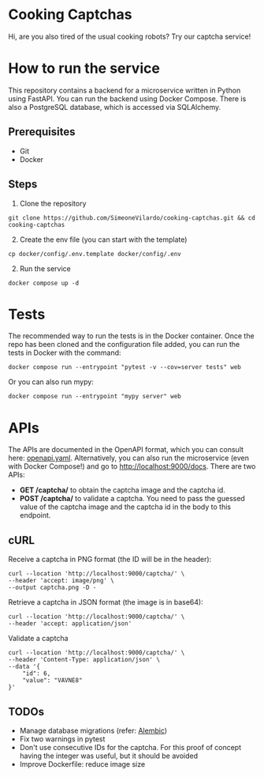 # Cooking Captchas

Hi, are you also tired of the usual cooking robots? Try our captcha service!

# How to run the service

This repository contains a backend for a microservice written in Python using FastAPI. You can run the backend using Docker Compose. There is also a PostgreSQL database, which is accessed via SQLAlchemy.

## Prerequisites

- Git
- Docker

## Steps

1. Clone the repository

```
git clone https://github.com/SimeoneVilardo/cooking-captchas.git && cd cooking-captchas
```

2. Create the env file (you can start with the template)

```
cp docker/config/.env.template docker/config/.env
```

2. Run the service

```
docker compose up -d
```

# Tests

The recommended way to run the tests is in the Docker container. Once the repo has been cloned and the configuration file added, you can run the tests in Docker with the command:

```
docker compose run --entrypoint "pytest -v --cov=server tests" web
```

Or you can also run mypy:

```
docker compose run --entrypoint "mypy server" web
```

# APIs

The APIs are documented in the OpenAPI format, which you can consult here: [openapi.yaml](./openapi.yaml).
Alternatively, you can also run the microservice (even with Docker Compose!) and go to [http://localhost:9000/docs](http://localhost:9000/docs).
There are two APIs:

- **GET /captcha/** to obtain the captcha image and the captcha id.
- **POST /captcha/** to validate a captcha. You need to pass the guessed value of the captcha image and the captcha id in the body to this endpoint.

## cURL

Receive a captcha in PNG format (the ID will be in the header):

```
curl --location 'http://localhost:9000/captcha/' \
--header 'accept: image/png' \
--output captcha.png -D -
```

Retrieve a captcha in JSON format (the image is in base64):

```
curl --location 'http://localhost:9000/captcha/' \
--header 'accept: application/json'
```

Validate a captcha

```
curl --location 'http://localhost:9000/captcha/' \
--header 'Content-Type: application/json' \
--data '{
    "id": 6,
    "value": "VAVNE8"
}'
```

## TODOs

- Manage database migrations (refer: [Alembic](https://alembic.sqlalchemy.org/en/latest/index.html))
- Fix two warnings in pytest
- Don't use consecutive IDs for the captcha. For this proof of concept having the integer was useful, but it should be avoided
- Improve Dockerfile: reduce image size
